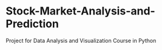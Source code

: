 # Stock-Market-Analysis-and-Prediction
Project for Data Analysis and Visualization Course in Python
